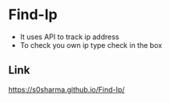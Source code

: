 # Find-Ip
* It uses API to track ip address
* To check you own ip type check in the box

## Link

https://s0sharma.github.io/Find-Ip/
